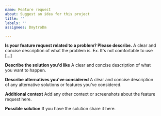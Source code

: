 ```yaml
---
name: Feature request
about: Suggest an idea for this project
title: ''
labels: ''
assignees: DmytroDm

---
```


**Is your feature request related to a problem? Please describe.**
A clear and concise description of what the problem is. Ex. It's not comfortable to use [...]

**Describe the solution you'd like**
A clear and concise description of what you want to happen.

**Describe alternatives you've considered**
A clear and concise description of any alternative solutions or features you've considered.

**Additional context**
Add any other context or screenshots about the feature request here.

**Possible solution**
If you have the solution share it here.
